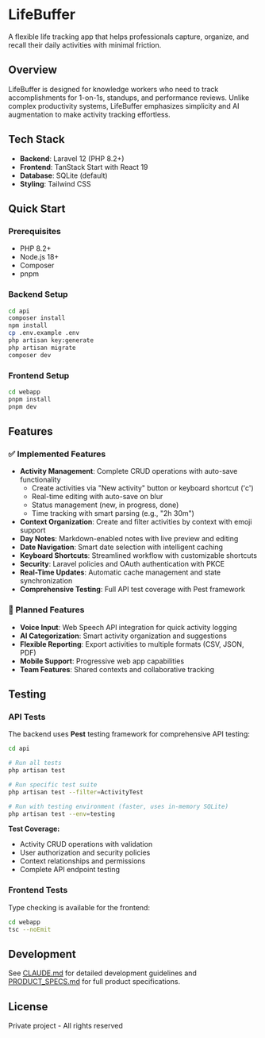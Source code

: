 # LifeBuffer

A flexible life tracking app that helps professionals capture, organize, and recall their daily activities with minimal friction.

## Overview

LifeBuffer is designed for knowledge workers who need to track accomplishments for 1-on-1s, standups, and performance reviews. Unlike complex productivity systems, LifeBuffer emphasizes simplicity and AI augmentation to make activity tracking effortless.

## Tech Stack

- **Backend**: Laravel 12 (PHP 8.2+)
- **Frontend**: TanStack Start with React 19
- **Database**: SQLite (default)
- **Styling**: Tailwind CSS

## Quick Start

### Prerequisites

- PHP 8.2+
- Node.js 18+
- Composer
- pnpm

### Backend Setup

```bash
cd api
composer install
npm install
cp .env.example .env
php artisan key:generate
php artisan migrate
composer dev
```

### Frontend Setup

```bash
cd webapp
pnpm install
pnpm dev
```

## Features

### ✅ Implemented Features

- **Activity Management**: Complete CRUD operations with auto-save functionality
  - Create activities via "New activity" button or keyboard shortcut ('c')
  - Real-time editing with auto-save on blur
  - Status management (new, in progress, done)
  - Time tracking with smart parsing (e.g., "2h 30m")
- **Context Organization**: Create and filter activities by context with emoji support
- **Day Notes**: Markdown-enabled notes with live preview and editing
- **Date Navigation**: Smart date selection with intelligent caching
- **Keyboard Shortcuts**: Streamlined workflow with customizable shortcuts
- **Security**: Laravel policies and OAuth authentication with PKCE
- **Real-Time Updates**: Automatic cache management and state synchronization
- **Comprehensive Testing**: Full API test coverage with Pest framework

### 🚧 Planned Features

- **Voice Input**: Web Speech API integration for quick activity logging
- **AI Categorization**: Smart activity organization and suggestions
- **Flexible Reporting**: Export activities to multiple formats (CSV, JSON, PDF)
- **Mobile Support**: Progressive web app capabilities
- **Team Features**: Shared contexts and collaborative tracking

## Testing

### API Tests

The backend uses **Pest** testing framework for comprehensive API testing:

```bash
cd api

# Run all tests
php artisan test

# Run specific test suite
php artisan test --filter=ActivityTest

# Run with testing environment (faster, uses in-memory SQLite)
php artisan test --env=testing
```

**Test Coverage:**
- Activity CRUD operations with validation
- User authorization and security policies
- Context relationships and permissions
- Complete API endpoint testing

### Frontend Tests

Type checking is available for the frontend:

```bash
cd webapp
tsc --noEmit
```

## Development

See [CLAUDE.md](./CLAUDE.md) for detailed development guidelines and [PRODUCT_SPECS.md](./PRODUCT_SPECS.md) for full product specifications.

## License

Private project - All rights reserved